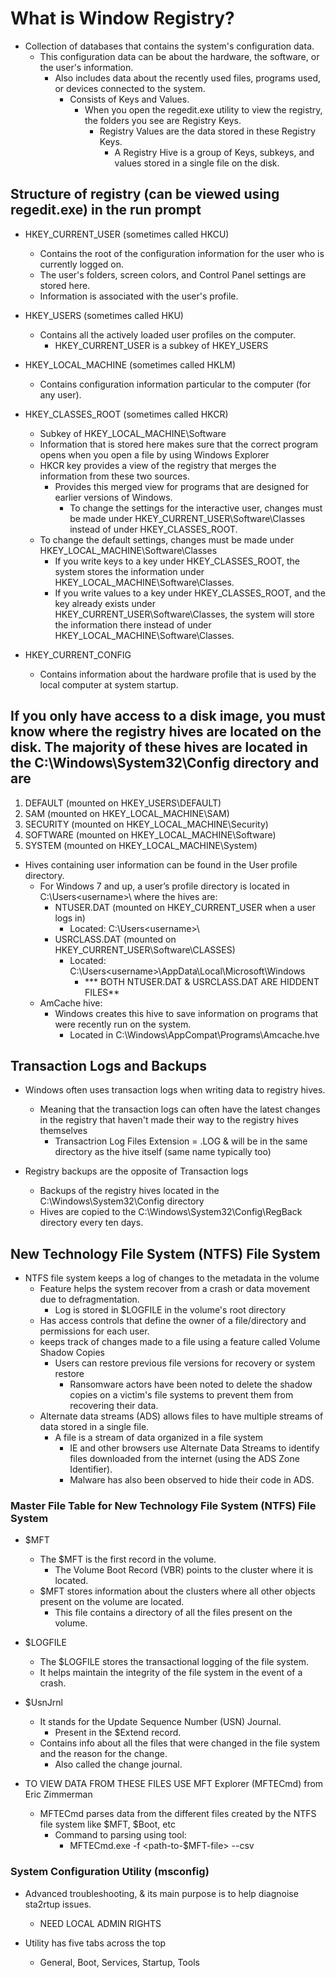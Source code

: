 # What is Window Registry?

- Collection of databases that contains the system's configuration data.
  - This configuration data can be about the hardware, the software, or the user's information.
    - Also includes data about the recently used files, programs used, or devices connected to the system.
      - Consists of Keys and Values.
        - When you open the regedit.exe utility to view the registry, the folders you see are Registry Keys.
          - Registry Values are the data stored in these Registry Keys.
            - A Registry Hive is a group of Keys, subkeys, and values stored in a single file on the disk.

## Structure of registry (can be viewed using regedit.exe) in the run prompt

- HKEY_CURRENT_USER (sometimes called HKCU)
  - Contains the root of the configuration information for the user who is currently logged on.
  - The user's folders, screen colors, and Control Panel settings are stored here.
  - Information is associated with the user's profile.

- HKEY_USERS (sometimes called HKU)
  - Contains all the actively loaded user profiles on the computer.
    - HKEY_CURRENT_USER is a subkey of HKEY_USERS

- HKEY_LOCAL_MACHINE (sometimes called HKLM)
  - Contains configuration information particular to the computer (for any user).

- HKEY_CLASSES_ROOT (sometimes called HKCR)
  - Subkey of HKEY_LOCAL_MACHINE\Software
  - Information that is stored here makes sure that the correct program opens when you open a file by using Windows Explorer
  - HKCR key provides a view of the registry that merges the information from these two sources.
    - Provides this merged view for programs that are designed for earlier versions of Windows.
      - To change the settings for the interactive user, changes must be made under HKEY_CURRENT_USER\Software\Classes instead of under HKEY_CLASSES_ROOT.
  - To change the default settings, changes must be made under HKEY_LOCAL_MACHINE\Software\Classes
    - If you write keys to a key under HKEY_CLASSES_ROOT, the system stores the information under HKEY_LOCAL_MACHINE\Software\Classes.
    - If you write values to a key under HKEY_CLASSES_ROOT, and the key already exists under HKEY_CURRENT_USER\Software\Classes, the system will store the information there instead of under HKEY_LOCAL_MACHINE\Software\Classes.

- HKEY_CURRENT_CONFIG
  - Contains information about the hardware profile that is used by the local computer at system startup.

## If you only have access to a disk image, you must know where the registry hives are located on the disk. The majority of these hives are located in the C:\Windows\System32\Config directory and are

1. DEFAULT (mounted on HKEY_USERS\DEFAULT)
2. SAM (mounted on HKEY_LOCAL_MACHINE\SAM)
3. SECURITY (mounted on HKEY_LOCAL_MACHINE\Security)
4. SOFTWARE (mounted on HKEY_LOCAL_MACHINE\Software)
5. SYSTEM (mounted on HKEY_LOCAL_MACHINE\System)

- Hives containing user information can be found in the User profile directory.
  - For Windows 7 and up, a user’s profile directory is located in C:\Users\<username>\ where the hives are:
    - NTUSER.DAT (mounted on HKEY_CURRENT_USER when a user logs in)
      - Located: C:\Users\<username>\
    - USRCLASS.DAT (mounted on HKEY_CURRENT_USER\Software\CLASSES)
      - Located: C:\Users\<username>\AppData\Local\Microsoft\Windows
        - *** BOTH NTUSER.DAT & USRCLASS.DAT ARE HIDDENT FILES**
  - AmCache hive:
    - Windows creates this hive to save information on programs that were recently run on the system.
      - Located in C:\Windows\AppCompat\Programs\Amcache.hve

## Transaction Logs and Backups

- Windows often uses transaction logs when writing data to registry hives.
  - Meaning that the transaction logs can often have the latest changes in the registry that haven't made their way to the registry hives themselves
    - Transactrion Log Files Extension = .LOG & will be in the same directory as the hive itself (same name typically too)

- Registry backups are the opposite of Transaction logs
  - Backups of the registry hives located in the C:\Windows\System32\Config directory
  - Hives are copied to the C:\Windows\System32\Config\RegBack directory every ten days.

## New Technology File System (NTFS) File System

- NTFS file system keeps a log of changes to the metadata in the volume
  - Feature helps the system recover from a crash or data movement due to defragmentation.
    - Log is stored in $LOGFILE in the volume's root directory
  - Has access controls that define the owner of a file/directory and permissions for each user.
  - keeps track of changes made to a file using a feature called Volume Shadow Copies
    - Users can restore previous file versions for recovery or system restore
      - Ransomware actors have been noted to delete the shadow copies on a victim's file systems to prevent them from recovering their data.
  - Alternate data streams (ADS) allows files to have multiple streams of data stored in a single file.
    - A file is a stream of data organized in a file system
      - IE and other browsers use Alternate Data Streams to identify files downloaded from the internet (using the ADS Zone Identifier).
      - Malware has also been observed to hide their code in ADS.

### Master File Table for New Technology File System (NTFS) File System

- $MFT
  - The $MFT is the first record in the volume.
    - The Volume Boot Record (VBR) points to the cluster where it is located.
  - $MFT stores information about the clusters where all other objects present on the volume are located.
    - This file contains a directory of all the files present on the volume.

- $LOGFILE
  - The $LOGFILE stores the transactional logging of the file system.
  - It helps maintain the integrity of the file system in the event of a crash.

- $UsnJrnl
  - It stands for the Update Sequence Number (USN) Journal.
    - Present in the $Extend record.
  - Contains info about all the files that were changed in the file system and the reason for the change.
    - Also called the change journal.

- TO VIEW DATA FROM THESE FILES USE MFT Explorer (MFTECmd) from Eric Zimmerman
  - MFTECmd parses data from the different files created by the NTFS file system like $MFT, $Boot, etc
    - Command to parsing using tool:
      - MFTECmd.exe -f <path-to-$MFT-file> --csv <path-to-save-results-in-csv>

### System Configuration Utility (msconfig)

- Advanced troubleshooting, & its main purpose is to help diagnoise sta2rtup issues.
  - NEED LOCAL ADMIN RIGHTS

- Utility has five tabs across the top
  - General, Boot, Services, Startup, Tools
